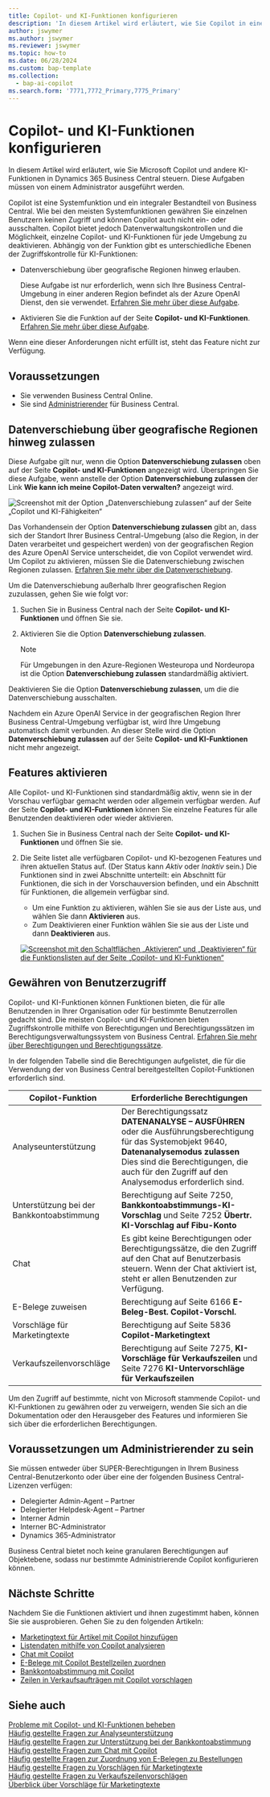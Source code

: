 ```yaml
---
title: Copilot- und KI-Funktionen konfigurieren
description: 'In diesem Artikel wird erläutert, wie Sie Copilot in einer Umgebung aktivieren.'
author: jswymer
ms.author: jswymer
ms.reviewer: jswymer
ms.topic: how-to
ms.date: 06/28/2024
ms.custom: bap-template
ms.collection:
  - bap-ai-copilot
ms.search.form: '7771,7772_Primary,7775_Primary'
---
```


# Copilot- und KI-Funktionen konfigurieren

<!--[!INCLUDE[ai-preview](includes/ai-preview.md)]-->

<!--This article explains how you can control the ability to create AI-powered item marketing text with Copilot for your organization. This task is done by an admin. There are two requirements that you must fulfill to make the feature available to users:-->

In diesem Artikel wird erläutert, wie Sie Microsoft Copilot und andere KI-Funktionen in Dynamics 365 Business Central steuern. Diese Aufgaben müssen von einem Administrator ausgeführt werden.

Copilot ist eine Systemfunktion und ein integraler Bestandteil von Business Central. Wie bei den meisten Systemfunktionen gewähren Sie einzelnen Benutzern keinen Zugriff und können Copilot auch nicht ein- oder ausschalten. Copilot bietet jedoch Datenverwaltungskontrollen und die Möglichkeit, einzelne Copilot- und KI-Funktionen für jede Umgebung zu deaktivieren. Abhängig von der Funktion gibt es unterschiedliche Ebenen der Zugriffskontrolle für KI-Funktionen:

- Datenverschiebung über geografische Regionen hinweg erlauben.

    Diese Aufgabe ist nur erforderlich, wenn sich Ihre Business Central-Umgebung in einer anderen Region befindet als der Azure OpenAI Dienst, den sie verwendet. [Erfahren Sie mehr über diese Aufgabe](#allow-data-movement-across-geographies).

- Aktivieren Sie die Funktion auf der Seite **Copilot- und KI-Funktionen**. [Erfahren Sie mehr über diese Aufgabe](#activate-features).

<!-- For 2024 there are no AI features governed by **Feature Management**, so this section is not shown
- Enable the specific feature if it's governed by **Feature Management**.

  Check whether  of 2024 release wave 1, chat with Copilot, marketing text suggestions, and bank account reconciliation assist features are included under **Feature Management**. [Learn more](#enable-feature-in-feature-management)
<!-- 
- Enable the specific feature, if it's still governed by **Feature Management**.

  In 2023 release wave 2, both the marketing text suggestions and bank account reconciliation assist features are included under **Feature Management**. [Learn more](#enable-feature-in-feature-management)-->

Wenn eine dieser Anforderungen nicht erfüllt ist, steht das Feature nicht zur Verfügung.

## Voraussetzungen

- Sie verwenden Business Central Online.
- Sie sind [Administrierender](#requirements-for-being-an-administrator) für Business Central.

## Datenverschiebung über geografische Regionen hinweg zulassen

Diese Aufgabe gilt nur, wenn die Option **Datenverschiebung zulassen** oben auf der Seite **Copilot- und KI-Funktionen** angezeigt wird. Überspringen Sie diese Aufgabe, wenn anstelle der Option **Datenverschiebung zulassen** der Link **Wie kann ich meine Copilot-Daten verwalten?** angezeigt wird.

![Screenshot mit der Option „Datenverschiebung zulassen“ auf der Seite „Copilot und KI-Fähigkeiten“](media/allow-data-movement-v2.png)

Das Vorhandensein der Option **Datenverschiebung zulassen** gibt an, dass sich der Standort Ihrer Business Central-Umgebung (also die Region, in der Daten verarbeitet und gespeichert werden) von der geografischen Region des Azure OpenAI Service unterscheidet, die von Copilot verwendet wird. Um Copilot zu aktivieren, müssen Sie die Datenverschiebung zwischen Regionen zulassen. [Erfahren Sie mehr über die Datenverschiebung](ai-copilot-data-movement.md).

Um die Datenverschiebung außerhalb Ihrer geografischen Region zuzulassen, gehen Sie wie folgt vor:

1. Suchen Sie in Business Central nach der Seite **Copilot- und KI-Funktionen** und öffnen Sie sie.
1. Aktivieren Sie die Option **Datenverschiebung zulassen**.

    > [!NOTE]
    > Für Umgebungen in den Azure-Regionen Westeuropa und Nordeuropa ist die Option **Datenverschiebung zulassen** standardmäßig aktiviert.

Deaktivieren Sie die Option **Datenverschiebung zulassen**, um die die Datenverschiebung ausschalten.

Nachdem ein Azure OpenAI Service in der geografischen Region Ihrer Business Central-Umgebung verfügbar ist, wird Ihre Umgebung automatisch damit verbunden. An dieser Stelle wird die Option **Datenverschiebung zulassen** auf der Seite **Copilot- und KI-Funktionen** nicht mehr angezeigt.

<!-- Don't review
| Australia, United Kingdom, United States | Within the respective geographical region |
| Europe, France, Germany, Norway, Switzerland  | Sweden or Switzerland |
| Asia Pacific, Brazil, Canada, India, Japan, Singapore, South Africa, South Korea, United Arab Emirates  | United States |-->



<!--Note

If your environment is hosted in North America, Copilot will use an Azure OpenAI endpoint in North America to process your data.
If your environment is hosted in Europe, Copilot will use an Azure OpenAI endpoint in Europe to process your data.
If your environment is hosted anywhere else, Copilot will use an Azure OpenAI endpoint outside of the region in which the environment is hosted.
To opt in 

Copilot and other AI capabilities use Azure OpenAI Service.  and are provided by default to only those customers with environments that have United States as their geography for data processing and storage. While the Azure OpenAI Service is available in multiple geographies including Australia, Canada, United States, France, Japan and UK, Copilot does not follow the same regional rollout schedule.

Meanwhile, customers with environments outside the United States can use Copilot AI features by opting in to share relevant data with the Azure OpenAI Service in United States or Switzerland.

The information in the following table outlines the Azure OpenAI service that's used by the Copilot services based on the geography of their Dynamics 365 environment when they opt-in to share data.-->

## Features aktivieren

Alle Copilot- und KI-Funktionen sind standardmäßig aktiv, wenn sie in der Vorschau verfügbar gemacht werden oder allgemein verfügbar werden. Auf der Seite **Copilot- und KI-Funktionen** können Sie einzelne Features für alle Benutzenden deaktivieren oder wieder aktivieren.

1. Suchen Sie in Business Central nach der Seite **Copilot- und KI-Funktionen** und öffnen Sie sie.
1. Die Seite listet alle verfügbaren Copilot- und KI-bezogenen Features und ihren aktuellen Status auf. (Der Status kann *Aktiv* oder *Inaktiv* sein.) Die Funktionen sind in zwei Abschnitte unterteilt: ein Abschnitt für Funktionen, die sich in der Vorschauversion befinden, und ein Abschnitt für Funktionen, die allgemein verfügbar sind.

    - Um eine Funktion zu aktivieren, wählen Sie sie aus der Liste aus, und wählen Sie dann **Aktivieren** aus.
    - Zum Deaktivieren einer Funktion wählen Sie sie aus der Liste und dann **Deaktivieren** aus.

    [![Screenshot mit den Schaltflächen „Aktivieren“ und „Deaktivieren“ für die Funktionslisten auf der Seite „Copilot- und KI-Funktionen“](media/copilot-and-ai-capabilties-page.svg)](media/copilot-and-ai-capabilties-page.svg#lightbox)

<!-- don't review 

<!-- For 2024 there are no AI features governed by **Feature Management**, so this section is not shown
## Enable feature in Feature Management

When individual Copilot capabilities are released in Business Central minor updates, these capabilities are optional until the next major update. **Feature Management** is used to turn on or off features that are in preview, like bank reconciliation, and some features that are generally available, like marketing text suggestions. [Learn more about feature management](/dynamics365/business-central/dev-itpro/administration/feature-management).

1. In Business Central, search for and open the **Feature Management** page.
2. To enable a feature, set the **Enabled for** column to **All users**. To disable a feature, set the **Enabled for** column to **None**. Use the following table to help you determine the switch that applies to the Copilot and AI capability you want to enable:

   - **Feature Preview: Bank account reconciliation with Copilot** enables the bank account reconciliation assist feature.
   - **Feature Preview: Chat with Copilot** enables the chat with Copilot feature.
   - **Feature preview: Create AI-powered product descriptions with Copilot** enables the marketing text suggestions feature.

   For more information about feature management in general, go to [Feature Management](/dynamics365/business-central/dev-itpro/administration/feature-management).-->

## Gewähren von Benutzerzugriff

Copilot- und KI-Funktionen können Funktionen bieten, die für alle Benutzenden in Ihrer Organisation oder für bestimmte Benutzerrollen gedacht sind. Die meisten Copilot- und KI-Funktionen bieten Zugriffskontrolle mithilfe von Berechtigungen und Berechtigungssätzen im Berechtigungsverwaltungssystem von Business Central. [Erfahren Sie mehr über Berechtigungen und Berechtigungssätze](ui-define-granular-permissions.md).

In der folgenden Tabelle sind die Berechtigungen aufgelistet, die für die Verwendung der von Business Central bereitgestellten Copilot-Funktionen erforderlich sind.

| Copilot-Funktion | Erforderliche Berechtigungen |
|---|---|
| Analyseunterstützung | Der Berechtigungssatz **DATENANALYSE – AUSFÜHREN** oder die Ausführungsberechtigung für das Systemobjekt 9640, **Datenanalysemodus zulassen** Dies sind die Berechtigungen, die auch für den Zugriff auf den Analysemodus erforderlich sind. |
| Unterstützung bei der Bankkontoabstimmung | Berechtigung auf Seite 7250, **Bankkontoabstimmungs-KI-Vorschlag** und Seite 7252 **Übertr. KI-Vorschlag auf Fibu-Konto** |
| Chat | Es gibt keine Berechtigungen oder Berechtigungssätze, die den Zugriff auf den Chat auf Benutzerbasis steuern. Wenn der Chat aktiviert ist, steht er allen Benutzenden zur Verfügung. |
| E-Belege zuweisen | Berechtigung auf Seite 6166 **E-Beleg-Best. Copilot-Vorschl.** |
| Vorschläge für Marketingtexte | Berechtigung auf Seite 5836 **Copilot-Marketingtext** |
| Verkaufszeilenvorschläge | Berechtigung auf Seite 7275, **KI-Vorschläge für Verkaufszeilen** und Seite 7276 **KI-Untervorschläge für Verkaufszeilen** |

Um den Zugriff auf bestimmte, nicht von Microsoft stammende Copilot- und KI-Funktionen zu gewähren oder zu verweigern, wenden Sie sich an die Dokumentation oder den Herausgeber des Features und informieren Sie sich über die erforderlichen Berechtigungen.

## Voraussetzungen um Administrierender zu sein

Sie müssen entweder über SUPER-Berechtigungen in Ihrem Business Central-Benutzerkonto oder über eine der folgenden Business Central-Lizenzen verfügen:

- Delegierter Admin-Agent – Partner
- Delegierter Helpdesk-Agent – Partner
- Interner Admin
- Interner BC-Administrator
- Dynamics 365-Administrator

Business Central bietet noch keine granularen Berechtigungen auf Objektebene, sodass nur bestimmte Administrierende Copilot konfigurieren können.

## Nächste Schritte

Nachdem Sie die Funktionen aktiviert und ihnen zugestimmt haben, können Sie sie ausprobieren. Gehen Sie zu den folgenden Artikeln:

- [Marketingtext für Artikel mit Copilot hinzufügen](item-marketing-text.md)
- [Listendaten mithilfe von Copilot analysieren](analysis-assist.md)
- [Chat mit Copilot](chat-with-copilot.md)
- [E-Belege mit Copilot Bestellzeilen zuordnen](map-edocuments-with-copilot.md)
- [Bankkontoabstimmung mit Copilot](bank-reconciliation-with-copilot.md)
- [Zeilen in Verkaufsaufträgen mit Copilot vorschlagen](sales-suggest-sales-lines-with-copilot.md)

## Siehe auch

[Probleme mit Copilot- und KI-Funktionen beheben](ai-copilot-troubleshooting.md)  
[Häufig gestellte Fragen zur Analyseunterstützung](faqs-analysis-assist.md)  
[Häufig gestellte Fragen zur Unterstützung bei der Bankkontoabstimmung](faqs-bank-reconciliation.md)  
[Häufig gestellte Fragen zum Chat mit Copilot](faqs-chat-with-copilot.md)  
[Häufig gestellte Fragen zur Zuordnung von E-Belegen zu Bestellungen](faqs-map-edocuments.md)  
[Häufig gestellte Fragen zu Vorschlägen für Marketingtexte](faqs-marketing-text.md)  
[Häufig gestellte Fragen zu Verkaufszeilenvorschlägen](faq-sales-suggest-sales-lines-with-copilot.md)  
[Überblick über Vorschläge für Marketingtexte](ai-overview.md)
